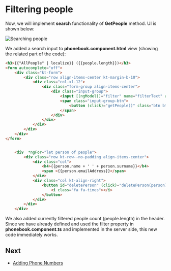 # Filtering people

Now, we will implement **search** functionality of **GetPeople** method.
UI is shown below:

<img src="images/search-people1.png" alt="Searching people" class="img-thumbnail" />

We added a search input to **phonebook.component.html** view (showing
the related part of the code):

```html
<h3>{{"AllPeople" | localize}} ({{people.length}})</h3>
<form autocomplete="off">
    <div class="kt-form">
        <div class="row align-items-center kt-margin-b-10">
            <div class="col-xl-12">
                <div class="form-group align-items-center">
                    <div class="input-group">
                        <input [(ngModel)]="filter" name="filterText" autoFocus class="form-control" [placeholder]="l('SearchWithThreeDot' | localize)" type="text">
                        <span class="input-group-btn">
                            <button (click)="getPeople()" class="btn btn-primary" type="submit"><i class="flaticon-search-1"></i></button>
                        </span>
                    </div>
                </div>
            </div>
        </div>
    </div>
</form>


    <div  *ngFor="let person of people">
        <div class="row kt-row--no-padding align-items-center">
            <div class="col">
                <h4>{{person.name + ' ' + person.surname}}</h4>
                <span >{{person.emailAddress}}</span>
            </div>
            <div class="col kt-align-right">
                <button id="deletePerson" (click)="deletePerson(person)" title="{{'Delete' | localize}}" class="btn  btn-outline-hover-danger btn-icon" href="javascript:;">
                    <i class="fa fa-times"></i>
                </button>
            </div>
        </div>
    </div>

```

We also added currently filtered people count (people.length) in the
header. Since we have already defined and used the filter property in
**phonebook.component.ts** and implemented in the server side, this new
code immediately works.

## Next

- [Adding Phone Numbers](Developing-Step-By-Step-Angular-Adding-Phone-Numbers)